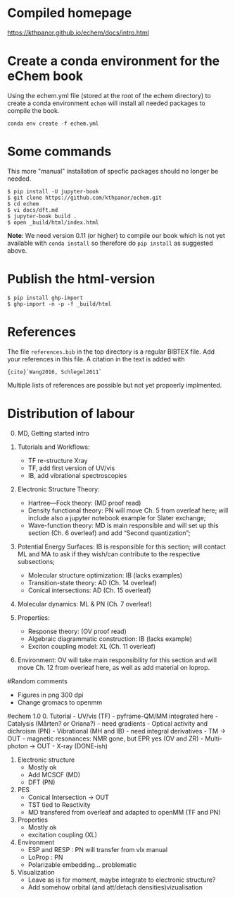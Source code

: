 # Compiled homepage
https://kthpanor.github.io/echem/docs/intro.html

# Create a conda environment for the eChem book

Using the echem.yml file (stored at the root of the echem directory) to create a conda environment `echem` will install all needed packages to compile the book.

```
conda env create -f echem.yml
```

# Some commands

This more "manual" installation of specfic packages should no longer be needed.

```
$ pip install -U jupyter-book
$ git clone https://github.com/kthpanor/echem.git
$ cd echem
$ vi docs/dft.md
$ jupyter-book build .
$ open _build/html/index.html
```

**Note**: We need version 0.11 (or higher) to compile our book which is not yet available with `conda install` so therefore do `pip install` as suggested above.

# Publish the html-version

```
$ pip install ghp-import
$ ghp-import -n -p -f _build/html
```

# References
The file `references.bib` in the top directory is a regular BIBTEX file. Add your references in this file. A citation in the text is added with

```
{cite}`Wang2016, Schlegel2011`
```

Multiple lists of references are possible but not yet propoerly implmented.

# Distribution of labour
0. MD, Getting started intro

1. Tutorials and Workflows: 
    - TF re-structure Xray
    - TF, add first version of UV/vis
    - IB, add vibrational spectroscopies

2. Electronic Structure Theory:
    -  Hartree—Fock theory: (MD proof read)
    -  Density functional theory: PN will move Ch. 5 from overleaf here; will include also a jupyter notebook example for Slater exchange;
    -  Wave-function theory: MD is main responsible and will set up this section (Ch. 6 overleaf) and add “Second quantization”;

3. Potential Energy Surfaces: IB is responsible for this section; will contact ML and MA to ask if they wish/can contribute to the respective subsections;
    -  Molecular structure optimization: IB (lacks examples)
    -  Transition-state theory: AD (Ch. 14 overleaf)
    -  Conical intersections: AD (Ch. 15 overleaf)

4. Molecular dynamics: ML & PN (Ch. 7 overleaf)

5. Properties:
    - Response theory: (OV proof read)
    - Algebraic diagrammatic construction: IB (lacks example)
    - Exciton coupling model: XL (Ch. 11 overleaf)

6. Environment: OV will take main responsibility for this section and will move Ch. 12 from overleaf here, as well as add material on loprop.




#Random comments
 - Figures in png 300 dpi
 - Change gromacs to openmm

#echem 1.0
0. Tutorial
    - UV/vis (TF)
      - pyframe-QM/MM integrated here
    - Catalysis (Mårten? or Oriana?) - need gradients
    - Optical activity and dichroism (PN)
    - Vibrational (MH and IB) - need integral derivatives
    - TM -> OUT
    - magnetic resonances: NMR gone, but EPR yes (OV and ZR)
    - Multi-photon -> OUT
    - X-ray (DONE-ish)
1. Electronic structure
    - Mostly ok
    - Add MCSCF (MD)
    - DFT (PN)
2. PES
    - Conical Intersection -> OUT
    - TST tied to Reactivity
    - MD transfered from overleaf and adapted to openMM (TF and PN)
3. Properties
    - Mostly ok
    - excitation coupling (XL)
4. Environment
    - ESP and RESP : PN will transfer from vlx manual
    - LoProp : PN
    - Polarizable embedding... problematic
5. Visualization
    - Leave as is for moment, maybe integrate to electronic structure?
    - Add somehow orbital (and att/detach densities)vizualisation
